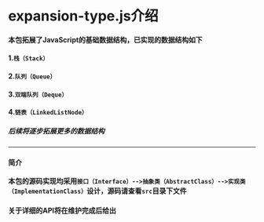 # expansion-type.js介绍

#### 本包拓展了JavaScript的基础数据结构，已实现的数据结构如下

#### 1.`栈（Stack）`

#### 2.`队列（Queue）`

#### 3.`双端队列（Deque）`

#### 4.`链表（LinkedListNode）`

##### 后续将逐步拓展更多的数据结构

****

#### 简介

**本包的源码实现均采用`接口（Interface）-->抽象类（AbstractClass）-->实现类（ImplementationClass）`设计，源码请查看`src`目录下文件**



#### 关于详细的API将在维护完成后给出
